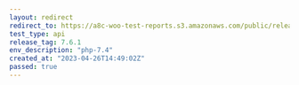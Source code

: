 ```yaml
---
layout: redirect
redirect_to: https://a8c-woo-test-reports.s3.amazonaws.com/public/release/7.6.1/php-7.4/api/index.html
test_type: api
release_tag: 7.6.1
env_description: "php-7.4"
created_at: "2023-04-26T14:49:02Z"
passed: true
---
```

